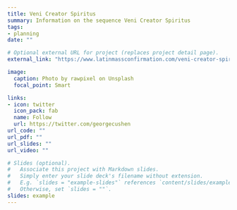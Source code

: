 ```yaml
---
title: Veni Creator Spiritus
summary: Information on the sequence Veni Creator Spiritus
tags:
- planning
date: ""

# Optional external URL for project (replaces project detail page).
external_link: "https://www.latinmassconfirmation.com/veni-creator-spiritus/"

image:
  caption: Photo by rawpixel on Unsplash
  focal_point: Smart

links:
- icon: twitter
  icon_pack: fab
  name: Follow
  url: https://twitter.com/georgecushen
url_code: ""
url_pdf: ""
url_slides: ""
url_video: ""

# Slides (optional).
#   Associate this project with Markdown slides.
#   Simply enter your slide deck's filename without extension.
#   E.g. `slides = "example-slides"` references `content/slides/example-slides.md`.
#   Otherwise, set `slides = ""`.
slides: example
---
```

